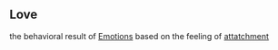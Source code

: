 ## Love  
  the behavioral result of [Emotions](https://github.com/Az-Net/Az-Net/blob/main/Definitions/Emotion.md) based on the feeling of [attatchment](https://en.wikipedia.org/wiki/Attachment_theory)
